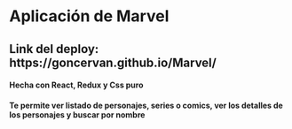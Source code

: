 <h1>Aplicación de Marvel</h1>
<h2>Link del deploy: https://goncervan.github.io/Marvel/</h2>
<h4>Hecha con React, Redux y Css puro</h4>
<h4>Te permite ver listado de personajes, series o comics, ver los detalles de los personajes y buscar por nombre </h4>
